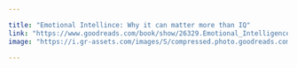 ```yaml
---

title: "Emotional Intellince: Why it can matter more than IQ"
link: "https://www.goodreads.com/book/show/26329.Emotional_Intelligence"
image: "https://i.gr-assets.com/images/S/compressed.photo.goodreads.com/books/1388185411l/26329.jpg"
 
---
```

